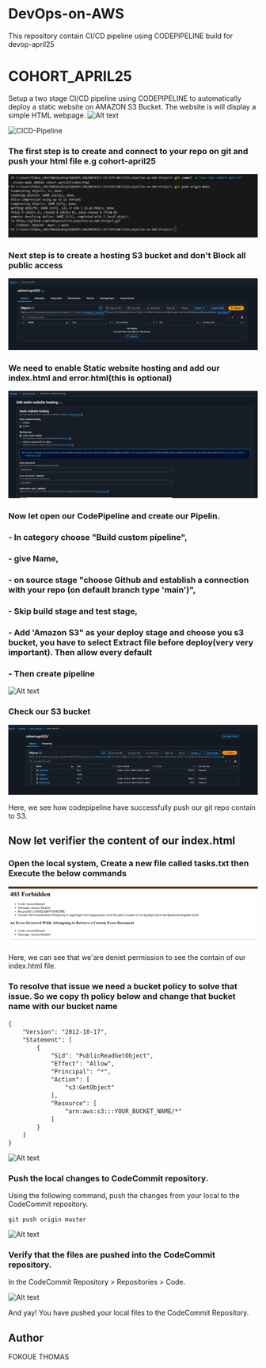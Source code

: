 #  DevOps-on-AWS
This repository contain CI/CD pipeline using CODEPIPELINE build for devop-april25

# COHORT_APRIL25
Setup a two stage CI/CD pipeline using CODEPIPELINE to automatically deploy a static website on AMAZON S3 Bucket. The website is will display a simple HTML webpage. 
![Alt text](images/CICD-pipeline-architecture.jpg)

<img width="467" alt="CICD-Pipeline" src="https://github.com/Fokoue22/DevOps-on-AWS/assets/117523566/c56ffc9b-4597-478c-916d-d84af770d079">


### The first step is to create and connect to your repo on git and push your html file e.g cohort-april25

![Alt text](images/push-git.png)

### Next step is to create a hosting S3 bucket and don't Block all public access
 
![Alt text](images/create-s3bucket.png)
  
### We need to enable Static website hosting and add our index.html and error.html(this is optional)

![Alt text](images/enable-static-website.png)

### Now let open our CodePipeline and create our Pipelin. 
### - In category choose "Build custom pipeline", 
### - give Name, 
### - on source stage "choose Github and establish a connection with your repo (on default branch type 'main')",
### - Skip build stage and test stage, 
### - Add 'Amazon S3" as your deploy stage and choose you s3 bucket, you have to select Extract file before deploy(very very important). Then allow every default
### - Then create pipeline  
![Alt text](images/2stage-pipeline.png.)


### Check our S3 bucket 

![Alt text](images/s3-updated.png)

Here, we see how codepipeline have successfully push our git repo contain to S3.

## Now let verifier the content of our index.html

### Open the local system, Create a new file called tasks.txt then Execute the below commands
![Alt text](images/error.png)

Here, we can see that we'are deniet permission to see the contain of our index.html file. 

### To resolve that issue we need a bucket policy to solve that issue. So we copy th policy below and change that bucket name with our bucket name 
```
{
    "Version": "2012-10-17",
    "Statement": [
        {
            "Sid": "PublicReadGetObject",
            "Effect": "Allow",
            "Principal": "*",
            "Action": [
                "s3:GetObject"
            ],
            "Resource": [
                "arn:aws:s3:::YOUR_BUCKET_NAME/*"
            ]
        }
    ]
}

```
![Alt text](image-1.png)

### Push the local changes to CodeCommit repository.

Using the following command, push the changes from your local to the CodeCommit repository.

```
git push origin master

```
![Alt text](image-1.png)

### Verify that the files are pushed into the CodeCommit repository.

In the CodeCommit Repository > Repositories > Code.

![Alt text](image-1.png)

And yay! You have pushed your local files to the CodeCommit Repository.

## Author
FOKOUE THOMAS
